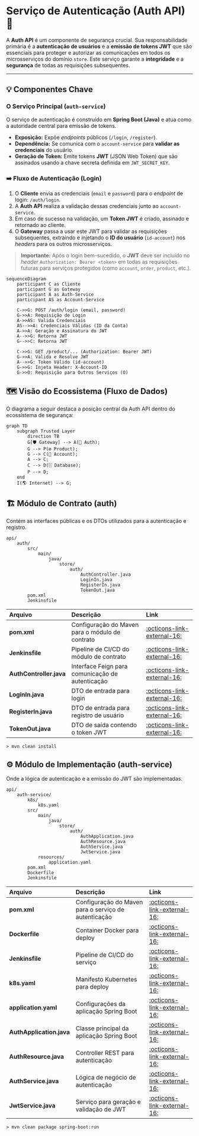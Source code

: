 # Serviço de Autenticação (Auth API) 🔐

A **Auth API** é um componente de segurança crucial. Sua responsabilidade primária é a **autenticação de usuários** e a **emissão de tokens JWT** que são essenciais para proteger e autorizar as comunicações em todos os microsserviços do domínio `store`. Este serviço garante a **integridade** e a **segurança** de todas as requisições subsequentes.

-----

## 💡 Componentes Chave

### O Serviço Principal (`auth-service`)

O serviço de autenticação é construído em **Spring Boot (Java)** e atua como a autoridade central para emissão de tokens.

  * **Exposição:** Expõe *endpoints* públicos (`/login`, `/register`).
  * **Dependência:** Se comunica com o `account-service` para **validar as credenciais** do usuário.
  * **Geração de Token:** Emite tokens **JWT** (JSON Web Token) que são assinados usando a chave secreta definida em `JWT_SECRET_KEY`.

### ➡️ Fluxo de Autenticação (Login)

1.  O **Cliente** envia as credenciais (`email` e `password`) para o *endpoint* de login: `/auth/login`.
2.  A **Auth API** realiza a validação dessas credenciais junto ao `account-service`.
3.  Em caso de sucesso na validação, um **Token JWT** é criado, assinado e retornado ao cliente.
4.  O **Gateway** passa a usar este JWT para validar as requisições subsequentes, extraindo e injetando o **ID do usuário** (`id-account`) nos *headers* para os outros microsserviços.

> **Importante:** Após o login bem-sucedido, o **JWT** deve ser incluído no *header* `Authorization: Bearer <token>` em todas as requisições futuras para serviços protegidos (como `account`, `order`, `product`, etc.).

```mermaid
sequenceDiagram
    participant C as Cliente
    participant G as Gateway
    participant A as Auth-Service
    participant AS as Account-Service

    C->>G: POST /auth/login (email, password)
    G->>A: Requisição de Login
    A->>AS: Valida Credenciais
    AS-->>A: Credenciais Válidas (ID da Conta)
    A->>A: Geração e Assinatura do JWT
    A-->>G: Retorna JWT
    G-->>C: Retorna JWT

    C->>G: GET /product/... (Authorization: Bearer JWT)
    G->>A: Valida e Resolve JWT
    A-->>G: Token Válido (id-account)
    G->>G: Injeta Header: X-Account-ID
    G->>O: Requisição para Outros Serviços (O)
```

## 🗺️ Visão do Ecossistema (Fluxo de Dados)

O diagrama a seguir destaca a posição central da Auth API dentro do ecossistema de segurança:

```mermaid
graph TD
    subgraph Trusted Layer
        direction TB
        G[🛡️ Gateway] --> A(🔐 Auth);
        G --> P(⚙️ Product);
        G --> C(👤 Account);
        A --> C;
        C --> D(🗄️ Database);
        P --> D;
    end
    I(🌎 Internet) --> G;
```

## 🏗️ Módulo de Contrato (auth)

Contém as interfaces públicas e os DTOs utilizados para a autenticação e registro.

```tree
api/
    auth/
        src/
            main/
                java/
                    store/
                        auth/
                            AuthController.java
                            LoginIn.java
                            RegisterIn.java
                            TokenOut.java
        pom.xml
        Jenkinsfile
```

| Arquivo | Descrição | Link |
| :--- | :--- | :--- |
| **pom.xml** | Configuração do Maven para o módulo de contrato | [:octicons-link-external-16:](https://raw.githubusercontent.com/Lagoass/auth/refs/heads/main/pom.xml) |
| **Jenkinsfile** | Pipeline de CI/CD do módulo de contrato | [:octicons-link-external-16:](https://raw.githubusercontent.com/Lagoass/auth/refs/heads/main/Jenkinsfile) |
| **AuthController.java** | Interface Feign para comunicação de autenticação | [:octicons-link-external-16:](https://raw.githubusercontent.com/Lagoass/auth/refs/heads/main/src/main/java/store/auth/AuthController.java) |
| **LoginIn.java** | DTO de entrada para login | [:octicons-link-external-16:](https://raw.githubusercontent.com/Lagoass/auth/refs/heads/main/src/main/java/store/auth/LoginIn.java) |
| **RegisterIn.java** | DTO de entrada para registro de usuário | [:octicons-link-external-16:](https://raw.githubusercontent.com/Lagoass/auth/refs/heads/main/src/main/java/store/auth/RegisterIn.java) |
| **TokenOut.java** | DTO de saída contendo o token JWT | [:octicons-link-external-16:](https://raw.githubusercontent.com/Lagoass/auth/refs/heads/main/src/main/java/store/auth/TokenOut.java) |

```{ bash }
> mvn clean install
```

## ⚙️ Módulo de Implementação (auth-service)

Onde a lógica de autenticação e a emissão do JWT são implementadas.

```tree
api/
    auth-service/
        k8s/
            k8s.yaml
        src/
            main/
                java/
                    store/
                        auth/
                            AuthApplication.java
                            AuthResource.java
                            AuthService.java
                            JwtService.java
            resources/
                application.yaml
        pom.xml
        Dockerfile
        Jenkinsfile
```

| Arquivo | Descrição | Link |
| :--- | :--- | :--- |
| **pom.xml** | Configuração do Maven para o serviço de autenticação | [:octicons-link-external-16:](https://raw.githubusercontent.com/Lagoass/auth-service/refs/heads/main/pom.xml) |
| **Dockerfile** | Container Docker para deploy | [:octicons-link-external-16:](https://raw.githubusercontent.com/Lagoass/auth-service/refs/heads/main/DockerFile) |
| **Jenkinsfile** | Pipeline de CI/CD do serviço | [:octicons-link-external-16:](https://raw.githubusercontent.com/Lagoass/auth-service/refs/heads/main/Jenkinsfile) |
| **k8s.yaml** | Manifesto Kubernetes para deploy | [:octicons-link-external-16:](https://raw.githubusercontent.com/Lagoass/auth-service/refs/heads/main/k8s/k8s.yaml) |
| **application.yaml** | Configurações da aplicação Spring Boot | [:octicons-link-external-16:](https://raw.githubusercontent.com/Lagoass/auth-service/refs/heads/main/src/main/resources/application.yaml) |
| **AuthApplication.java** | Classe principal da aplicação Spring Boot | [:octicons-link-external-16:](https://raw.githubusercontent.com/Lagoass/auth-service/refs/heads/main/src/main/java/store/auth/AuthApplication.java) |
| **AuthResource.java** | Controller REST para autenticação | [:octicons-link-external-16:](https://raw.githubusercontent.com/Lagoass/auth-service/refs/heads/main/src/main/java/store/auth/AuthResource.java) |
| **AuthService.java** | Lógica de negócio de autenticação | [:octicons-link-external-16:](https://raw.githubusercontent.com/Lagoass/auth-service/refs/heads/main/src/main/java/store/auth/AuthService.java) |
| **JwtService.java** | Serviço para geração e validação de JWT | [:octicons-link-external-16:](https://raw.githubusercontent.com/Lagoass/auth-service/refs/heads/main/src/main/java/store/auth/JwtService.java) |

```{ bash }
> mvn clean package spring-boot:run
```